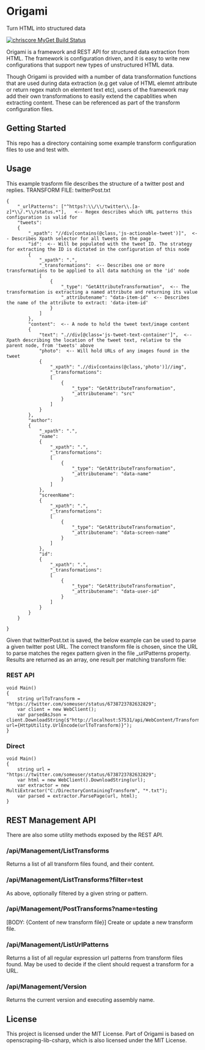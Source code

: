 # Origami
Turn HTML into structured data

[![chriscore MyGet Build Status](https://www.myget.org/BuildSource/Badge/chriscore?identifier=2e1ed033-4736-4537-9a85-1ad807bf13c3)](https://www.myget.org/)

Origami is a framework and REST API for structured data extraction from HTML. The framework is configuration driven, and it is easy to write new configurations that support new types of unstructured HTML data. 

Though Origami is provided with a number of data transformation functions that are used during data extraction (e.g get value of HTML elemnt attribute or return regex match on elemtent text etc), users of the framework may add their own transformations to easily extend the capablities when extracting content. These can be referenced as part of the transform configuration files.

## Getting Started
This repo has a directory containing some example transform configuration files to use and test with.

## Usage
This example trasform file describes the structure of a twitter post and replies.
TRANSFORM FILE: twitterPost.txt
```
{
	"_urlPatterns": ["^https?:\\/\\/twitter\\.[a-z]*\\/.*\\/status.*"],   <-- Regex describes which URL patterns this configuration is valid for
	"tweets":
	{
		"_xpath": "//div[contains(@class,'js-actionable-tweet')]",  <-- Describes Xpath selector for all tweets on the page
		"id":  <-- Will be populated with the tweet ID. The strategy for extracting the ID is dictated in the configuration of this node
		{
			"_xpath": ".",
			"_transformations":  <-- Describes one or more transformations to be applied to all data matching on the 'id' node 
			[
				{
					"_type": "GetAttributeTransformation",  <-- The transformation is extracting a named attribute and returning its value
					"_attributename": "data-item-id"  <-- Describes the name of the attribute to extract: 'data-item-id'
				}
			]
		},
		"content":  <-- A node to hold the tweet text/image content 
		{
			"text": ".//div[@class='js-tweet-text-container']",  <-- Xpath describing the location of the tweet text, relative to the parent node, from 'tweets' above
			"photo":  <-- Will hold URLs of any images found in the tweet
			{
				"_xpath": ".//div[contains(@class,'photo')]//img",
				"_transformations": 
				[
					{
						"_type": "GetAttributeTransformation",
						"_attributename": "src"
					}
				]
			}
		},
		"author":
		{
			"_xpath": ".",
			"name":
			{
				"_xpath": ".",
				"_transformations": 
				[
					{
						"_type": "GetAttributeTransformation",
						"_attributename": "data-name"
					}
				]
			},
			"screenName":
			{
				"_xpath": ".",
				"_transformations": 
				[
					{
						"_type": "GetAttributeTransformation",
						"_attributename": "data-screen-name"
					}
				]
			},
			"id":
			{
				"_xpath": ".",
				"_transformations": 
				[
					{
						"_type": "GetAttributeTransformation",
						"_attributename": "data-user-id"
					}
				]
			}
		}
	}
	
}
```

Given that twitterPost.txt is saved, the below example can be used to parse a given twitter post URL.
The correct transform file is chosen, since the URL to parse matches the regex pattern given in the file _urlPatterns property. Results are returned as an array, one result per matching transform file:

### REST API
```
void Main()
{
	string urlToTransform = "https://twitter.com/someuser/status/6738723782632829";
	var client = new WebClient();
	var parsedAsJson = client.DownloadString($"http://localhost:57531/api/WebContent/TransformUrl?url={HttpUtility.UrlEncode(urlToTransform)}");
}
```

### Direct
```
void Main()
{
	string url = "https://twitter.com/someuser/status/6738723782632829";
	var html = new WebClient().DownloadString(url);
	var extractor = new MultiExtractor("C:/DirectoryContainingTransform", "*.txt");
	var parsed = extractor.ParsePage(url, html);
}
```

## REST Management API
There are also some utility methods exposed by the REST API.

### /api/Management/ListTransforms
Returns a list of all transform files found, and their content.

### /api/Management/ListTransforms?filter=test
As above, optionally filtered by a given string or pattern.

### /api/Management/PostTransforms?name=testing
[BODY: {Content of new transform file}]
Create or update a new transform file. 

### /api/Management/ListUrlPatterns
Returns a list of all regular expression url patterns from transform files found. May be used to decide if the client should request a transform for a URL.

### /api/Management/Version
Returns the current version and executing assembly name.

## License

This project is licensed under the MIT License.
Part of Origami is based on openscraping-lib-csharp, which is also licensed under the MIT License.